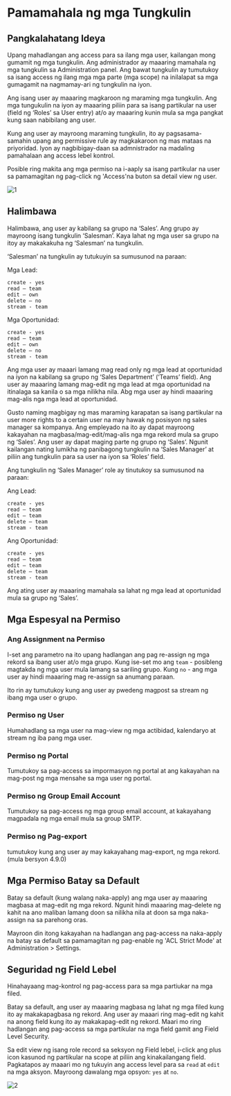 # Pamamahala ng mga Tungkulin

## Pangkalahatang Ideya

Upang mahadlangan ang access para sa ilang mga user, kailangan mong gumamit ng mga tungkulin. Ang administrador ay maaaring mamahala ng mga tungkulin sa Administration panel. Ang bawat tungkulin ay tumutukoy sa isang access ng ilang mga mga parte (mga scope) na inilalapat sa mga gumagamit na nagmamay-ari ng tungkulin na iyon. 

Ang isang user ay maaaring magkaroon ng maraming mga tungkulin. Ang mga tungukulin na iyon ay maaaring piliin para sa isang partikular na user (field ng ‘Roles’ sa User entry) at/o ay maaaring kunin mula sa mga pangkat kung saan nabibilang ang user. 

Kung ang user ay mayroong maraming tungkulin, ito ay pagsasama-samahin upang ang permissive rule ay magkakaroon ng mas mataas na priyoridad. Iyon ay nagbibigay-daan sa admnistrador na madaling pamahalaan ang access lebel kontrol.

Posible ring makita ang mga permiso na i-aaply sa isang partikular na user sa pamamagitan ng pag-click ng 'Access'na buton sa detail view ng user. 

![1](https://raw.githubusercontent.com/espocrm/documentation/master/_static/images/administration/roles-management/scope-level.png)

## Halimbawa

Halimbawa, ang user ay kabilang sa grupo na ‘Sales’. Ang grupo ay mayroong isang tungkulin ‘Salesman’. Kaya lahat ng mga user sa grupo na itoy ay makakakuha ng ‘Salesman’ na tungkulin.

‘Salesman’ na tungkulin ay tutukuyin sa sumusunod na paraan:

Mga Lead:
```
create - yes
read – team
edit – own
delete – no
stream - team
```

Mga Oportunidad:
```
create - yes
read – team
edit – own
delete – no
stream - team
```

Ang mga user ay maaari lamang mag read only ng mga lead at oportunidad na iyon na kabilang sa grupo ng ‘Sales Department’ (‘Teams’ field).
Ang user ay maaaring lamang mag-edit ng mga lead at mga oportunidad na itinalaga sa kanila o sa mga nilikha nila.
Abg mga user ay hindi maaaring mag-alis nga mga lead at oportunidad.

Gusto naming magbigay ng mas maraming karapatan sa isang partikular na user more rights to a certain user na may hawak ng posisyon ng sales manager sa kompanya. Ang empleyado na ito ay dapat mayroong kakayahan na magbasa/mag-edit/mag-alis nga mga rekord mula sa grupo ng ‘Sales’. Ang user ay dapat maging parte ng grupo ng ‘Sales’. Ngunit kailangan nating lumikha ng panibagong tungkulin na ‘Sales Manager’ at piliin ang tungkulin para sa user na iyon sa ‘Roles’ field.

Ang tungkulin ng ‘Sales Manager’ role ay tinutukoy sa sumusunod na paraan:

Ang Lead:
```
create - yes
read – team
edit – team
delete – team
stream - team
```

Ang Oportunidad:
```
create - yes
read – team
edit – team
delete – team
stream - team
```

Ang ating user ay maaaring mamahala sa lahat ng mga lead at oportunidad mula sa grupo ng ‘Sales’.

## Mga Espesyal na Permiso

### Ang Assignment na Permiso

I-set ang parametro na ito upang hadlangan ang pag re-assign ng mga rekord sa ibang user at/o mga grupo. Kung ise-set mo ang `team` - posibleng magtakda ng mga user mula lamang sa sariling grupo. Kung `no` - ang mga user ay hindi maaaring mag re-assign sa anumang paraan. 

Ito rin ay tumutukoy kung ang user ay pwedeng magpost sa stream ng ibang mga user o grupo.

### Permiso ng User

Humahadlang sa mga user na mag-view ng mga actibidad, kalendaryo at stream ng iba pang mga user.

### Permiso ng Portal

Tumutukoy sa pag-access sa impormasyon ng portal at ang kakayahan na mag-post ng mga mensahe sa mga user ng portal.

### Permiso ng Group Email Account 

Tumutukoy sa pag-access ng mga group email account, at kakayahang magpadala ng mga email mula sa group SMTP.

### Permiso ng Pag-export 

tumutukoy kung ang user ay may kakayahang mag-export, ng mga rekord. (mula bersyon 4.9.0)

## Mga Permiso Batay sa Default 

Batay sa default (kung walang naka-apply) ang mga user ay maaaring magbasa at mag-edit ng mga rekord. Ngunit hindi maaaring mag-delete ng kahit na ano maliban lamang doon sa nilikha nila at doon sa mga naka-assign na sa parehong oras. 

Mayroon din itong kakayahan na hadlangan ang pag-access na naka-apply na batay sa default sa pamamagitan ng pag-enable ng 'ACL Strict Mode' at Administration > Settings.

## Seguridad ng Field Lebel

Hinahayaang mag-kontrol ng pag-access para sa mga partiukar na mga filed.

Batay sa default, ang user ay maaaring magbasa ng lahat ng mga filed kung ito ay makakapagbasa ng rekord. Ang user ay maaari ring mag-edit ng kahit na anong field kung ito ay makakapag-edit ng rekord. Maari mo ring hadlangan ang pag-access sa mga partikular na mga field gamit ang Field Level Security.

Sa edit view ng isang role record sa seksyon ng Field lebel, i-click ang plus icon kasunod ng partikular na scope at piliin ang kinakailangang field. Pagkatapos ay maaari mo ng tukuyin ang access level para sa `read` at `edit` na mga aksyon. Mayroong dawalang mga opsyon: `yes` at `no`.

![2](https://raw.githubusercontent.com/espocrm/documentation/master/_static/images/administration/roles-management/field-level-secutiry.png)
